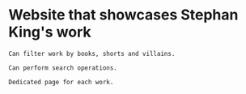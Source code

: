 # Website that showcases Stephan King's work      

    Can filter work by books, shorts and villains.

    Can perform search operations.
    
    Dedicated page for each work.
